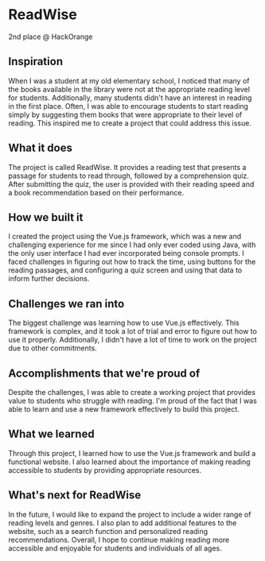 # ReadWise
2nd place @ HackOrange

## Inspiration

When I was a student at my old elementary school, I noticed that many of the books available in the library were not at the appropriate reading level for students. Additionally, many students didn't have an interest in reading in the first place. Often, I was able to encourage students to start reading simply by suggesting them books that were appropriate to their level of reading. This inspired me to create a project that could address this issue.

## What it does

The project is called ReadWise. It provides a reading test that presents a passage for students to read through, followed by a comprehension quiz. After submitting the quiz, the user is provided with their reading speed and a book recommendation based on their performance.

## How we built it

I created the project using the Vue.js framework, which was a new and challenging experience for me since I had only ever coded using Java, with the only user interface I had ever incorporated being console prompts. I faced challenges in figuring out how to track the time, using buttons for the reading passages, and configuring a quiz screen and using that data to inform further decisions.

## Challenges we ran into

The biggest challenge was learning how to use Vue.js effectively. This framework is complex, and it took a lot of trial and error to figure out how to use it properly. Additionally, I didn't have a lot of time to work on the project due to other commitments.

## Accomplishments that we're proud of

Despite the challenges, I was able to create a working project that provides value to students who struggle with reading. I'm proud of the fact that I was able to learn and use a new framework effectively to build this project.

## What we learned

Through this project, I learned how to use the Vue.js framework and build a functional website. I also learned about the importance of making reading accessible to students by providing appropriate resources.

## What's next for ReadWise

In the future, I would like to expand the project to include a wider range of reading levels and genres. I also plan to add additional features to the website, such as a search function and personalized reading recommendations. Overall, I hope to continue making reading more accessible and enjoyable for students and individuals of all ages.
